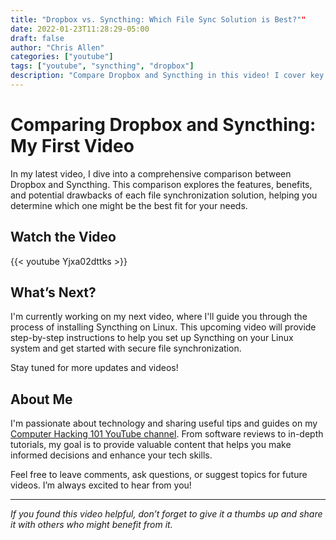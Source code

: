 ```yaml
---
title: "Dropbox vs. Syncthing: Which File Sync Solution is Best?""
date: 2022-01-23T11:28:29-05:00
draft: false
author: "Chris Allen"
categories: ["youtube"]
tags: ["youtube", "syncthing", "dropbox"]
description: "Compare Dropbox and Syncthing in this video! I cover key features and differences to help you choose the best file sync solution for your needs. Stay tuned for my Syncthing Linux guide!"
---
```


# Comparing Dropbox and Syncthing: My First Video

In my latest video, I dive into a comprehensive comparison between Dropbox and Syncthing. This comparison explores the features, benefits, and potential drawbacks of each file synchronization solution, helping you determine which one might be the best fit for your needs.

## Watch the Video

{{< youtube Yjxa02dttks >}}

## What’s Next?

I'm currently working on my next video, where I'll guide you through the process of installing Syncthing on Linux. This upcoming video will provide step-by-step instructions to help you set up Syncthing on your Linux system and get started with secure file synchronization.

Stay tuned for more updates and videos!


## About Me

I'm passionate about technology and sharing useful tips and guides on my [Computer Hacking 101 YouTube channel](https://www.youtube.com/channel/UCXXXXXXXXX). From software reviews to in-depth tutorials, my goal is to provide valuable content that helps you make informed decisions and enhance your tech skills.

Feel free to leave comments, ask questions, or suggest topics for future videos. I’m always excited to hear from you!

---

*If you found this video helpful, don’t forget to give it a thumbs up and share it with others who might benefit from it.*

